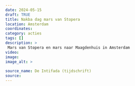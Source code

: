 ```yaml
---
date: 2024-05-15
draft: TRUE
title: Nakba dag mars van Stopera
location: Amsterdam
coordinates: 
category: acties
tags: []
description: > 
 Mars van Stopera en mars naar Maagdenhuis in Amsterdam
video: 
image: 
image_alt: > 
 
source_name: De Intifada (tijdschrift)
source: 
---
```

